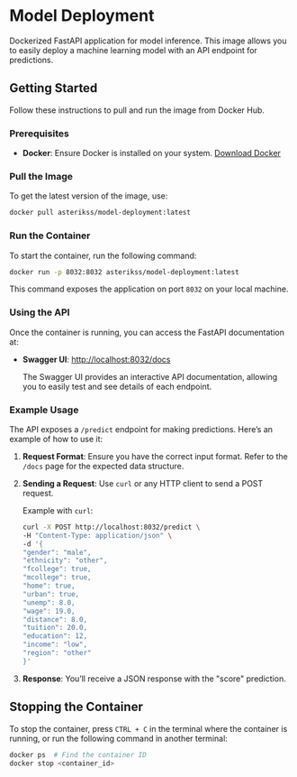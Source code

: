 # Model Deployment

Dockerized FastAPI application for model inference. This image allows you to easily deploy a machine learning model with an API endpoint for predictions.

## Getting Started

Follow these instructions to pull and run the image from Docker Hub.

### Prerequisites

- **Docker**: Ensure Docker is installed on your system. [Download Docker](https://docs.docker.com/get-docker/)

### Pull the Image

To get the latest version of the image, use:

```bash
docker pull asterikss/model-deployment:latest
```

### Run the Container

To start the container, run the following command:

```bash
docker run -p 8032:8032 asterikss/model-deployment:latest
```

This command exposes the application on port `8032` on your local machine.

### Using the API

Once the container is running, you can access the FastAPI documentation at:

- **Swagger UI**: [http://localhost:8032/docs](http://localhost:8032/docs)
  
  The Swagger UI provides an interactive API documentation, allowing you to easily test and see details of each endpoint.

### Example Usage

The API exposes a `/predict` endpoint for making predictions. Here’s an example of how to use it:

1. **Request Format**: Ensure you have the correct input format. Refer to the `/docs` page for the expected data structure.

2. **Sending a Request**: Use `curl` or any HTTP client to send a POST request.

   Example with `curl`:

   ```bash
   curl -X POST http://localhost:8032/predict \
   -H "Content-Type: application/json" \
   -d '{
   "gender": "male",
   "ethnicity": "other",
   "fcollege": true,
   "mcollege": true,
   "home": true,
   "urban": true,
   "unemp": 8.0,
   "wage": 19.0,
   "distance": 8.0,
   "tuition": 20.0,
   "education": 12,
   "income": "low",
   "region": "other"
   }'
   ```

3. **Response**: You’ll receive a JSON response with the "score" prediction.

## Stopping the Container

To stop the container, press `CTRL + C` in the terminal where the container is running, or run the following command in another terminal:

```bash
docker ps  # Find the container ID
docker stop <container_id>
